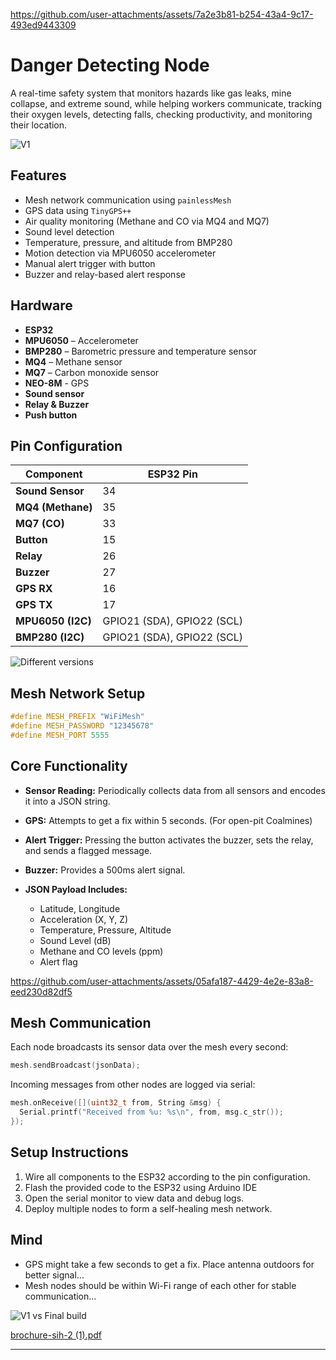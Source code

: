 

https://github.com/user-attachments/assets/7a2e3b81-b254-43a4-9c17-493ed9443309


# Danger Detecting Node

A real-time safety system that monitors hazards like gas leaks, mine collapse, and extreme sound, while helping workers communicate, tracking their oxygen levels, detecting falls, checking productivity, and monitoring their location.

![V1](https://github.com/user-attachments/assets/cbf80e66-cdbb-46c1-8981-cb09966b264b)

## Features

* Mesh network communication using `painlessMesh`
* GPS data using `TinyGPS++`
* Air quality monitoring (Methane and CO via MQ4 and MQ7)
* Sound level detection
* Temperature, pressure, and altitude from BMP280
* Motion detection via MPU6050 accelerometer
* Manual alert trigger with button
* Buzzer and relay-based alert response

## Hardware

* **ESP32**
* **MPU6050** – Accelerometer
* **BMP280** – Barometric pressure and temperature sensor
* **MQ4** – Methane sensor
* **MQ7** – Carbon monoxide sensor
* **NEO-8M** - GPS
* **Sound sensor**
* **Relay & Buzzer**
* **Push button**

## Pin Configuration

| Component         | ESP32 Pin                  |
| ----------------- | -------------------------- |
| **Sound Sensor**  | 34                         |
| **MQ4 (Methane)** | 35                         | 
| **MQ7 (CO)**      | 33                         | 
| **Button**        | 15                         |
| **Relay**         | 26                         | 
| **Buzzer**        | 27                         | 
| **GPS RX**        | 16                         | 
| **GPS TX**        | 17                         | 
| **MPU6050 (I2C)** | GPIO21 (SDA), GPIO22 (SCL) | 
| **BMP280 (I2C)**  | GPIO21 (SDA), GPIO22 (SCL) | 

![Different versions](https://github.com/user-attachments/assets/a0bb962f-62f9-4644-af60-43aceaad2bf1)


## Mesh Network Setup

```cpp
#define MESH_PREFIX "WiFiMesh"
#define MESH_PASSWORD "12345678"
#define MESH_PORT 5555
```

## Core Functionality

* **Sensor Reading:** Periodically collects data from all sensors and encodes it into a JSON string.
* **GPS:** Attempts to get a fix within 5 seconds. (For open-pit Coalmines)
* **Alert Trigger:** Pressing the button activates the buzzer, sets the relay, and sends a flagged message.
* **Buzzer:** Provides a 500ms alert signal.
* **JSON Payload Includes:**

  * Latitude, Longitude
  * Acceleration (X, Y, Z)
  * Temperature, Pressure, Altitude
  * Sound Level (dB)
  * Methane and CO levels (ppm)
  * Alert flag



https://github.com/user-attachments/assets/05afa187-4429-4e2e-83a8-eed230d82df5




## Mesh Communication

Each node broadcasts its sensor data over the mesh every second:

```cpp
mesh.sendBroadcast(jsonData);
```

Incoming messages from other nodes are logged via serial:

```cpp
mesh.onReceive([](uint32_t from, String &msg) {
  Serial.printf("Received from %u: %s\n", from, msg.c_str());
});
```

## Setup Instructions

1. Wire all components to the ESP32 according to the pin configuration.
2. Flash the provided code to the ESP32 using Arduino IDE
3. Open the serial monitor to view data and debug logs.
4. Deploy multiple nodes to form a self-healing mesh network.

## Mind
* GPS might take a few seconds to get a fix. Place antenna outdoors for better signal...
* Mesh nodes should be within Wi-Fi range of each other for stable communication...

![V1 vs Final build](https://github.com/user-attachments/assets/941f9480-91ca-4d69-a68e-0655f4d638ec)

[brochure-sih-2 (1).pdf](https://github.com/user-attachments/files/20841769/brochure-sih-2.1.pdf)


---

